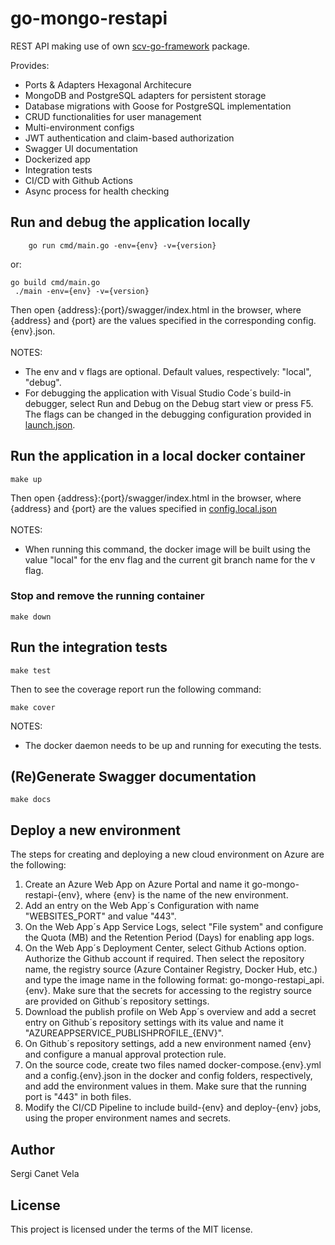 # go-mongo-restapi
REST API making use of own [scv-go-framework](https://github.com/sergicanet9/scv-go-framework) package.

Provides:
- Ports & Adapters Hexagonal Architecure
- MongoDB and PostgreSQL adapters for persistent storage
- Database migrations with Goose for PostgreSQL implementation
- CRUD functionalities for user management
- Multi-environment configs
- JWT authentication and claim-based authorization
- Swagger UI documentation
- Dockerized app
- Integration tests
- CI/CD with Github Actions
- Async process for health checking

## Run and debug the application locally
```
    go run cmd/main.go -env={env} -v={version}
```
or:
```
go build cmd/main.go
 ./main -env={env} -v={version}
```
Then open {address}:{port}/swagger/index.html in the browser, where {address} and {port} are the values specified in the corresponding config.{env}.json.
<br />
<br />
 NOTES:
- The env and v flags are optional. Default values, respectively: "local", "debug".
- For debugging the application with Visual Studio Code´s build-in debugger, select Run and Debug on the Debug start view or press F5. The flags can be changed in the debugging configuration provided in [launch.json](https://github.com/sergicanet9/go-mongo-restapi/blob/main/.vscode/launch.json).

## Run the application in a local docker container
```
make up
```
Then open {address}:{port}/swagger/index.html in the browser, where {address} and {port} are the values specified in [config.local.json](https://github.com/sergicanet9/go-mongo-restapi/blob/main/config/config.local.json)
<br />
<br />
NOTES:
- When running this command, the docker image will be built using the value "local" for the env flag and the current git branch name for the v flag.

### Stop and remove the running container
```
make down
```

## Run the integration tests
```
make test
```
Then to see the coverage report run the following command:
```
make cover
```
 NOTES:
- The docker daemon needs to be up and running for executing the tests.

## (Re)Generate Swagger documentation
```
make docs
```

## Deploy a new environment
The steps for creating and deploying a new cloud environment on Azure are the following:
1. Create an Azure Web App on Azure Portal and name it go-mongo-restapi-{env}, where {env} is the name of the new environment.
2. Add an entry on the Web App´s Configuration with name "WEBSITES_PORT" and value "443".
3. On the Web App´s App Service Logs, select "File system" and configure the Quota (MB) and the Retention Period (Days) for enabling app logs.
4. On the Web App´s Deployment Center, select Github Actions option. Authorize the Github account if required. Then select the repository name, the registry source (Azure Container Registry, Docker Hub, etc.) and type the image name in the following format: go-mongo-restapi_api.{env}. Make sure that the secrets for accessing to the registry source are provided on Github´s repository settings.
5. Download the publish profile on Web App´s overview and add a secret entry on Github´s repository settings with its value and name it "AZUREAPPSERVICE_PUBLISHPROFILE_{ENV}".
6. On Github´s repository settings, add a new environment named {env} and configure a manual approval protection rule.
7. On the source code, create two files named docker-compose.{env}.yml and a config.{env}.json in the docker and config folders, respectively, and add the environment values in them. Make sure that the running port is "443" in both files.
8. Modify the CI/CD Pipeline to include build-{env} and deploy-{env} jobs, using the proper environment names and secrets.

## Author
Sergi Canet Vela

## License
This project is licensed under the terms of the MIT license.